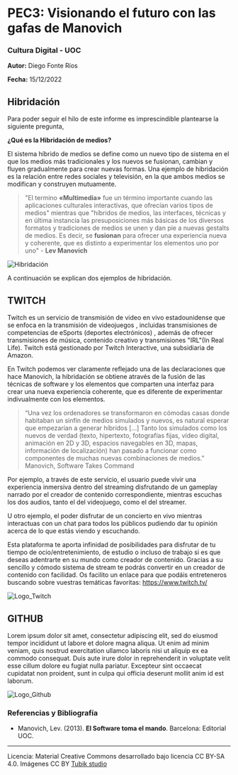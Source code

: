 
# PEC3: Visionando el futuro con las gafas de Manovich 

###  Cultura Digital - UOC


**Autor:** Diego Fonte Ríos

**Fecha:** 15/12/2022

## Hibridación

Para poder seguir el hilo de este informe es imprescindible plantearse la siguiente pregunta,

**¿Qué es la Hibridación de medios?**

 El sistema híbrido de medios se define como un nuevo tipo de sistema en el que los medios más tradicionales y los nuevos se fusionan, cambian y fluyen gradualmente para crear nuevas formas. Una ejemplo de hibridación es la relación entre redes sociales y televisión, en la que ambos medios se modifican y construyen mutuamente.

>"El termino **«Multimedia»** fue un término importante cuando las aplicaciones culturales interactivas, que ofrecían varios tipos de medios" mientras que "híbridos de medios, las interfaces, técnicas y en última instancia las presuposiciones más básicas de los diversos formatos y tradiciones de medios se unen y dan pie a nuevas gestalts de medios. Es decir, se **fusionan** para ofrecer una experiencia nueva y coherente, que es distinto a experimentar los elementos uno por uno" -  **Lev Manovich**

![Hibridación](https://pbs.twimg.com/media/EAVNDNhXUAAwIIR.png) 

A continuación se explican dos ejemplos de hibridación.

## TWITCH

Twitch es un servicio de transmisión de video en vivo estadounidense que se enfoca en la transmisión de videojuegos , incluidas transmisiones de competencias de eSports (deportes electrónicos) , además de ofrecer transmisiones de música, contenido creativo y transmisiones "IRL"(In Real Life). Twitch está gestionado por Twitch Interactive, una subsidiaria de Amazon.

En Twitch podemos ver claramente reflejado una de las declaraciones que hace Manovich, la hibridación se obtiene através de la fusión de las técnicas de software y los elementos que comparten una interfaz para crear una nueva experiencia coherente, que es diferente de experimentar indivualmente con los elementos.

>“Una vez los ordenadores se transformaron en cómodas casas donde habitaban un sinfín de medios simulados y nuevos, es natural esperar que empezarían a generar híbridos […] Tanto los simulados como los nuevos de verdad (texto, hipertexto, fotografías fijas, vídeo digital, animación en 2D y 3D, espacios navegables en 3D, mapas, información de localización) han pasado a funcionar como componentes de muchas nuevas combinaciones de medios.” Manovich, Software Takes Command

Por ejemplo, a través de este servicio, el usuario puede vivir una experiencia inmersiva dentro del streaming disfrutando de un gameplay narrado por el creador de contenido correspondiente, mientras escuchas los dos audios, tanto el del videojuego, como el del streamer.

U otro ejemplo, el poder disfrutar de un concierto en vivo mientras interactuas con un chat para todos los públicos pudiendo dar tu opinión acerca de lo que estás viendo y escuchando.

Esta plataforma te aporta infinidad de posibilidades para disfrutar de tu tiempo de ocio/entretenimiento, de estudio o incluso de trabajo si es que deseas adentrarte en su mundo como creador de contenido.
Gracias a su sencillo y cómodo sistema de stream te podrás convertir en un creador de contenido con facilidad.
Os facilito un enlace para que podáis entreteneros buscando sobre vuestras temáticas favoritas: https://www.twitch.tv/

![Logo_Twitch](https://www.movistar.es/blog/wp-content/uploads/sites/3/2022/07/twitch-movistar.jpg)


## GITHUB

Lorem ipsum dolor sit amet, consectetur adipiscing elit, sed do eiusmod tempor incididunt ut labore et dolore magna aliqua. Ut enim ad minim veniam, quis nostrud exercitation ullamco laboris nisi ut aliquip ex ea commodo consequat. Duis aute irure dolor in reprehenderit in voluptate velit esse cillum dolore eu fugiat nulla pariatur. Excepteur sint occaecat cupidatat non proident, sunt in culpa qui officia deserunt mollit anim id est laborum.

![Logo_Github](https://global-uploads.webflow.com/5f5a53e153805db840dae2db/6073fbf151fa4565d48572dc_GitHub_aprender-programaci%25C3%25B3n.jpeg)

### Referencias y Bibliografía

* Manovich, Lev. (2013). **El Software toma el mando**. Barcelona: Editorial UOC. 


----

Licencia: Material Creative Commons desarrollado bajo licencia CC BY-SA 4.0. Imágenes CC BY [Tubik studio](https://blog.tubikstudio.com/how-to-create-original-flat-illustrations-designers-tips/) 

